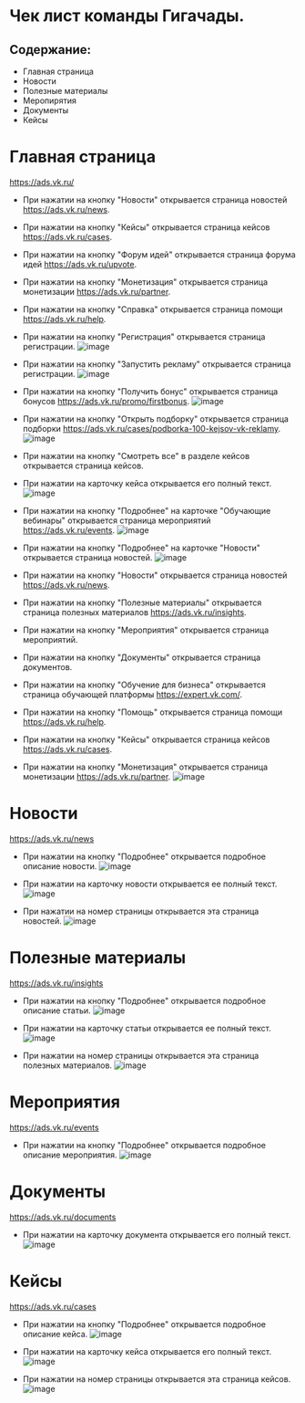 # Чек лист команды Гигачады.

## Содержание:
- Главная страница
- Новости
- Полезные материалы
- Меропирятия
- Документы
- Кейсы

# Главная страница

https://ads.vk.ru/

- При нажатии на кнопку "Новости" открывается страница новостей https://ads.vk.ru/news.
- При нажатии на кнопку "Кейсы" открывается страница кейсов https://ads.vk.ru/cases.
- При нажатии на кнопку "Форум идей" открывается страница форума идей https://ads.vk.ru/upvote.
- При нажатии на кнопку "Монетизация" открывается страница монетизации https://ads.vk.ru/partner.
- При нажатии на кнопку "Справка" открывается страница помощи https://ads.vk.ru/help.
- При нажатии на кнопку "Регистрация" открывается страница регистрации.
![image](https://github.com/user-attachments/assets/f15104da-3cf5-4098-b07d-7a92a5e12250)

- При нажатии на кнопку "Запустить рекламу" открывается страница регистрации.
![image](https://github.com/user-attachments/assets/6af31ad9-eb73-4ec5-8160-8b7db0c9ec6a)

- При нажатии на кнопку "Получить бонус" открывается страница бонусов https://ads.vk.ru/promo/firstbonus.
![image](https://github.com/user-attachments/assets/dca439d4-e70d-4e46-924f-b61778d3cc97)

- При нажатии на кнопку "Открыть подборку" открывается страница подборки https://ads.vk.ru/cases/podborka-100-kejsov-vk-reklamy.
![image](https://github.com/user-attachments/assets/3eb0e4c9-1b4d-4129-a737-1a9ac44af163)

- При нажатии на кнопку "Смотреть все" в разделе кейсов открывается страница кейсов.
- При нажатии на карточку кейса открывается его полный текст.
![image](https://github.com/user-attachments/assets/9c677489-2d0c-4dae-a7e9-89495b9d2970)

- При нажатии на кнопку "Подробнее" на карточке "Обучающие вебинары" открывается страница мероприятий https://ads.vk.ru/events.
![image](https://github.com/user-attachments/assets/4c492791-5191-492c-8c7e-1cf6c111a945)

- При нажатии на кнопку "Подробнее" на карточке "Новости" открывается страница новостей.
![image](https://github.com/user-attachments/assets/44a8ad53-9d14-4a4e-a736-d35631e55384)

- При нажатии на кнопку "Новости" открывается страница новостей https://ads.vk.ru/news.
- При нажатии на кнопку "Полезные материалы" открывается страница полезных материалов https://ads.vk.ru/insights.
- При нажатии на кнопку "Мероприятия" открывается страница мероприятий.
- При нажатии на кнопку "Документы" открывается страница документов.
- При нажатии на кнопку "Обучение для бизнеса" открывается страница обучающей платформы https://expert.vk.com/.
- При нажатии на кнопку "Помощь" открывается страница помощи https://ads.vk.ru/help.
- При нажатии на кнопку "Кейсы" открывается страница кейсов https://ads.vk.ru/cases.
- При нажатии на кнопку "Монетизация" открывается страница монетизации https://ads.vk.ru/partner.
![image](https://github.com/user-attachments/assets/158641c9-556f-4df2-9931-121534dae369)


# Новости

https://ads.vk.ru/news

- При нажатии на кнопку "Подробнее" открывается подробное описание новости.
![image](https://github.com/user-attachments/assets/f1040030-f6e6-4bd4-a4a6-754267bb3115)

- При нажатии на карточку новости открывается ее полный текст.
![image](https://github.com/user-attachments/assets/b54dd2bf-6638-4dea-9e40-ef3e9ad82dc0)

- При нажатии на номер страницы открывается эта страница новостей.
![image](https://github.com/user-attachments/assets/fcb0ccb8-3428-4004-8f74-409a2deb7b0a)

# Полезные материалы

https://ads.vk.ru/insights

- При нажатии на кнопку "Подробнее" открывается подробное описание статьи.
![image](https://github.com/user-attachments/assets/51497fd0-0c9b-440b-bb48-9317307cb769)

- При нажатии на карточку статьи открывается ее полный текст.
![image](https://github.com/user-attachments/assets/97c0f8a7-8ce8-45e4-b08f-e73150f52e35)

- При нажатии на номер страницы открывается эта страница полезных материалов.
![image](https://github.com/user-attachments/assets/a5741d79-33f1-46a1-8692-dba5220c0920)


# Мероприятия

https://ads.vk.ru/events

- При нажатии на кнопку "Подробнее" открывается подробное описание мероприятия.
![image](https://github.com/user-attachments/assets/e6b4fc5f-3f4a-4a3b-9031-0023657839e6)


# Документы

https://ads.vk.ru/documents

- При нажатии на карточку документа открывается его полный текст.
![image](https://github.com/user-attachments/assets/52dbf87a-ae14-4051-89e8-fb34ad0c1acd)


# Кейсы

https://ads.vk.ru/cases

- При нажатии на кнопку "Подробнее" открывается подробное описание кейса.
![image](https://github.com/user-attachments/assets/4acdb2ac-c33c-4702-a68e-038290bac49e)

- При нажатии на карточку кейса открывается его полный текст.
![image](https://github.com/user-attachments/assets/bf492e97-dc93-4cf1-a27c-51acdbca0c0f)

- При нажатии на номер страницы открывается эта страница кейсов.
![image](https://github.com/user-attachments/assets/9fd24864-b172-4803-98fc-5b2b79168b59)

